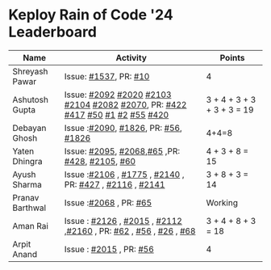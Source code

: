 # Keploy Rain of Code '24 Leaderboard

| Name            | Activity                                                                                                          | Points |
| --------------- | ----------------------------------------------------------------------------------------------------------------- | ------ |
| Shreyash Pawar  | Issue: [#1537](https://github.com/keploy/keploy/issues/1537), PR: [#10](https://github.com/keploy/writers-program/pull/10) | 4 |
| Ashutosh Gupta                | Issue: [#2092](https://github.com/keploy/keploy/issues/2092) [#2020](https://github.com/keploy/keploy/issues/2020) [#2103](https://github.com/keploy/keploy/issues/2103) [#2104](https://github.com/keploy/keploy/issues/2104) [#2082](https://github.com/keploy/keploy/issues/2082) [#2070](https://github.com/keploy/keploy/issues/2070), PR: [#422](https://github.com/keploy/docs/pull/422) [#417](https://github.com/keploy/docs/pull/417) [#50](https://github.com/keploy/blog-website/pull/50) [#1](https://github.com/keploy/engineering-blogs/pull/1) [#2](https://github.com/keploy/engineering-blogs/pull/2) [#55](https://github.com/keploy/website/pull/55) [#420](https://github.com/keploy/docs/pull/420) |    3 + 4 + 3 + 3 + 3 + 3 = 19   |
|Debayan Ghosh    |Issue :[#2090](https://github.com/keploy/keploy/issues/2090), [#1826](https://github.com/keploy/keploy/issues/1826), PR: [#56](https://github.com/keploy/website/pull/56), [#1826](https://github.com/keploy/keploy/issues/1826) | 4+4=8  |
|Yaten Dhingra                 | Issue: [#2095](https://github.com/keploy/keploy/issues/2095), [#2068](https://github.com/keploy/keploy/issues/2068),[#65](https://github.com/keploy/website/pull/65)                                                                                                               ,PR: [#428](https://github.com/keploy/docs/pull/428), [#2105](https://github.com/keploy/keploy/pull/2105), [#60](https://github.com/keploy/website/pull/60)        | 4 + 3 + 8 = 15
|Ayush Sharma                 |Issue :[#2106](https://github.com/keploy/keploy/issues/2106) , [#1775](https://github.com/keploy/keploy/issues/1775) , [#2140](https://github.com/keploy/keploy/issues/2140) , PR: [#427](https://github.com/keploy/docs/pull/427) , [#2116](https://github.com/keploy/keploy/pull/2116) , [#2141](https://github.com/keploy/keploy/pull/2141)                                                                                                                    |  3 + 8 + 3  = 14     |
|Pranav Barthwal               |Issue :[#2068](https://github.com/keploy/keploy/issues/2068) , PR: [#65](https://github.com/keploy/website/pull/65)      |  Working     |
|Aman Rai  |Issue : [#2126](https://github.com/keploy/keploy/issues/2126) , [#2015](https://github.com/keploy/keploy/issues/2015) , [#2112](https://github.com/keploy/keploy/issues/2112) ,[#2160](https://github.com/keploy/keploy/issues/2160) , PR: [#62](https://github.com/keploy/website/pull/62) , [#56](https://github.com/keploy/samples-typescript/pull/56) , [#26](https://github.com/keploy/samples-python/pull/26) , [#68](https://github.com/keploy/website/pull/68) |  3 + 4 + 8 + 3  = 18     |
|Arpit Anand  |Issue : [#2015](https://github.com/keploy/keploy/issues/2015) , PR: [#56](https://github.com/keploy/samples-typescript/pull/56) |  4  |
